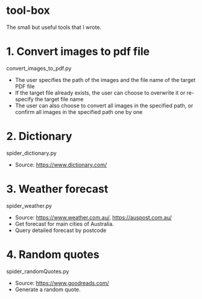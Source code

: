 # tool-box
The small but useful tools that I wrote.

# 1. Convert images to pdf file
  convert_images_to_pdf.py
  - The user specifies the path of the images and the file name of the target PDF file
  - If the target file already exists, the user can choose to overwrite it or re-specify the target file name
  - The user can also choose to convert all images in the specified path, or confirm all images in the specified path one by one
  
# 2. Dictionary
  spider_dictionary.py
  - Source: https://www.dictionary.com/
  
# 3. Weather forecast
  spider_weather.py
  - Source: https://www.weather.com.au/, https://auspost.com.au/
  - Get forecast for main cities of Australia.
  - Query detailed forecast by postcode
  
# 4. Random quotes
  spider_randomQuotes.py
  - Source: https://www.goodreads.com/
  - Generate a random quote.
